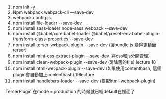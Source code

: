 1. npm init -y
2. Npm webpack  webpack-cli —save-dev
3. webpack.config.js
4. npm install file-loader --save-dev
5. npm install sass-loader node-sass webpack --save-dev
6. npm install @babel/core babel-loader @babel/preset-env babel-plugin-transform-class-properties --save-dev
7. npm install terser-webpack-plugin --save-dev   (讓bundle.js 變得更精簡terser)
8. npm install mini-css-extract-plugin --save-dev (將css和js分開管理)
9. npm install clean-webpack-plugin --save-dev  (清除舊的file) lecture 18
10. npm install html-webpack-plugin --save-dev (如果使用contenthash, 這個plugin會自動加上contenthash) 19lecture
11. npm install handlebars-loader --save-dev (搭配html-webpack-plugin)


TerserPlugin 在mode = production 的時候就已經default在裡面了<br>


